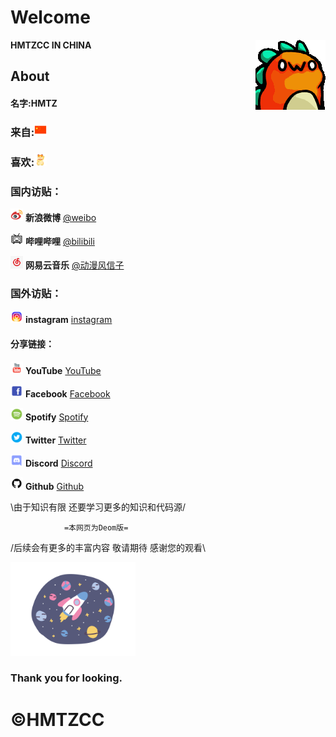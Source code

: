# Welcome

**HMTZCC IN CHINA**  <img align="right" src="529710224727080979.gif"/>

About
-
#### 名字:**HMTZ**
###  来自:<img src="China.png" width="20" height="20"> 

###  喜欢:<img src="招财猫.png" width="20" height="20"> 


### 国内访贴：

<img src="weibo.png" width="20" height="20"> **新浪微博**    [@weibo](https://weibo.com/)

<img src="bilibili.png" width="20" height="20"> **哔哩哔哩**    [@bilibili](https://space.bilibili.com/)

<img src="网易云音乐.png" width="20" height="20"> **网易云音乐**  [@动漫风信子](https://music.163.com/#/user/home?id=406836144)

### 国外访贴：

<img src="instagram.png" width="20" height="20"> **instagram**  [instagram](https://https://www.instagram.com/dongmanjun/)

#### 分享链接：
<img src="youtube.png" width="20" height="20"> **YouTube**  [YouTube](https://www.youtube.com)

<img src="Facebook.png" width="20" height="20"> **Facebook**  [Facebook](https://www.facebook.com)

<img src="spotify.png" width="20" height="20"> **Spotify**  [Spotify](https://accounts.spotify.com/en/login/?continue=https:%2F%2Fwww.spotify.com%2Fint%2Faccount%2Foverview%2F&_locale=int)

<img src="twitter.png" width="20" height="20"> **Twitter**  [Twitter](https://www.twitter.com)

<img src="discord.png" width="20" height="20"> **Discord**  [Discord](https://discordapp.com/login)

<img src="github.png" width="20" height="20"> **Github**  [Github](https://github.com/login)

  \由于知识有限 还要学习更多的知识和代码源/

                =本网页为Deom版=                

/后续会有更多的丰富内容 敬请期待 感谢您的观看\

<a href="https://https://HMTZ.github.io/"><img src="太空.png" width="200" height="150"></a>


### Thank you for looking.

# ©HMTZCC
